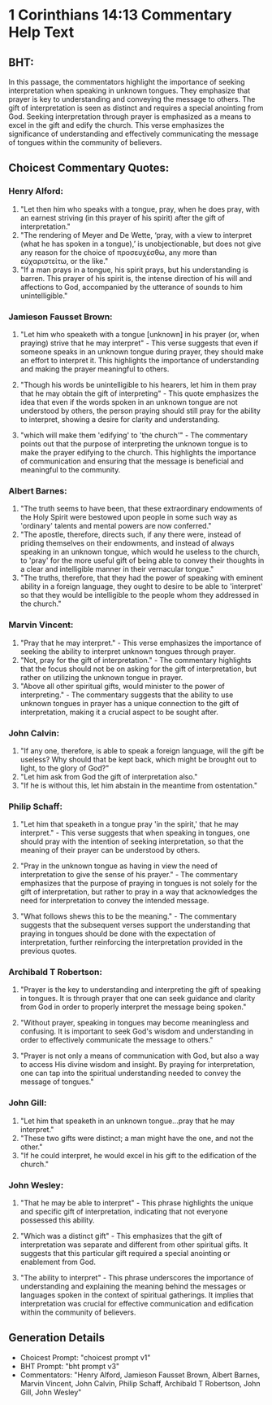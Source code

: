 # 1 Corinthians 14:13 Commentary Help Text

## BHT:
In this passage, the commentators highlight the importance of seeking interpretation when speaking in unknown tongues. They emphasize that prayer is key to understanding and conveying the message to others. The gift of interpretation is seen as distinct and requires a special anointing from God. Seeking interpretation through prayer is emphasized as a means to excel in the gift and edify the church. This verse emphasizes the significance of understanding and effectively communicating the message of tongues within the community of believers.

## Choicest Commentary Quotes:
### Henry Alford:
1. "Let then him who speaks with a tongue, pray, when he does pray, with an earnest striving (in this prayer of his spirit) after the gift of interpretation."
2. "The rendering of Meyer and De Wette, ‘pray, with a view to interpret (what he has spoken in a tongue),’ is unobjectionable, but does not give any reason for the choice of προσευχέσθω, any more than εὐχαριστείτω, or the like."
3. "If a man prays in a tongue, his spirit prays, but his understanding is barren. This prayer of his spirit is, the intense direction of his will and affections to God, accompanied by the utterance of sounds to him unintelligible."

### Jamieson Fausset Brown:
1. "Let him who speaketh with a tongue [unknown] in his prayer (or, when praying) strive that he may interpret" - This verse suggests that even if someone speaks in an unknown tongue during prayer, they should make an effort to interpret it. This highlights the importance of understanding and making the prayer meaningful to others.

2. "Though his words be unintelligible to his hearers, let him in them pray that he may obtain the gift of interpreting" - This quote emphasizes the idea that even if the words spoken in an unknown tongue are not understood by others, the person praying should still pray for the ability to interpret, showing a desire for clarity and understanding.

3. "which will make them 'edifying' to 'the church'" - The commentary points out that the purpose of interpreting the unknown tongue is to make the prayer edifying to the church. This highlights the importance of communication and ensuring that the message is beneficial and meaningful to the community.

### Albert Barnes:
1. "The truth seems to have been, that these extraordinary endowments of the Holy Spirit were bestowed upon people in some such way as 'ordinary' talents and mental powers are now conferred."
2. "The apostle, therefore, directs such, if any there were, instead of priding themselves on their endowments, and instead of always speaking in an unknown tongue, which would he useless to the church, to 'pray' for the more useful gift of being able to convey their thoughts in a clear and intelligible manner in their vernacular tongue."
3. "The truths, therefore, that they had the power of speaking with eminent ability in a foreign language, they ought to desire to be able to 'interpret' so that they would be intelligible to the people whom they addressed in the church."

### Marvin Vincent:
1. "Pray that he may interpret." - This verse emphasizes the importance of seeking the ability to interpret unknown tongues through prayer.
2. "Not, pray for the gift of interpretation." - The commentary highlights that the focus should not be on asking for the gift of interpretation, but rather on utilizing the unknown tongue in prayer.
3. "Above all other spiritual gifts, would minister to the power of interpreting." - The commentary suggests that the ability to use unknown tongues in prayer has a unique connection to the gift of interpretation, making it a crucial aspect to be sought after.

### John Calvin:
1. "If any one, therefore, is able to speak a foreign language, will the gift be useless? Why should that be kept back, which might be brought out to light, to the glory of God?"
2. "Let him ask from God the gift of interpretation also."
3. "If he is without this, let him abstain in the meantime from ostentation."

### Philip Schaff:
1. "Let him that speaketh in a tongue pray 'in the spirit,' that he may interpret." - This verse suggests that when speaking in tongues, one should pray with the intention of seeking interpretation, so that the meaning of their prayer can be understood by others.

2. "Pray in the unknown tongue as having in view the need of interpretation to give the sense of his prayer." - The commentary emphasizes that the purpose of praying in tongues is not solely for the gift of interpretation, but rather to pray in a way that acknowledges the need for interpretation to convey the intended message.

3. "What follows shews this to be the meaning." - The commentary suggests that the subsequent verses support the understanding that praying in tongues should be done with the expectation of interpretation, further reinforcing the interpretation provided in the previous quotes.

### Archibald T Robertson:
1. "Prayer is the key to understanding and interpreting the gift of speaking in tongues. It is through prayer that one can seek guidance and clarity from God in order to properly interpret the message being spoken." 

2. "Without prayer, speaking in tongues may become meaningless and confusing. It is important to seek God's wisdom and understanding in order to effectively communicate the message to others." 

3. "Prayer is not only a means of communication with God, but also a way to access His divine wisdom and insight. By praying for interpretation, one can tap into the spiritual understanding needed to convey the message of tongues."

### John Gill:
1. "Let him that speaketh in an unknown tongue...pray that he may interpret." 
2. "These two gifts were distinct; a man might have the one, and not the other."
3. "If he could interpret, he would excel in his gift to the edification of the church."

### John Wesley:
1. "That he may be able to interpret" - This phrase highlights the unique and specific gift of interpretation, indicating that not everyone possessed this ability. 

2. "Which was a distinct gift" - This emphasizes that the gift of interpretation was separate and different from other spiritual gifts. It suggests that this particular gift required a special anointing or enablement from God. 

3. "The ability to interpret" - This phrase underscores the importance of understanding and explaining the meaning behind the messages or languages spoken in the context of spiritual gatherings. It implies that interpretation was crucial for effective communication and edification within the community of believers.


## Generation Details
- Choicest Prompt: "choicest prompt v1"
- BHT Prompt: "bht prompt v3"
- Commentators: "Henry Alford, Jamieson Fausset Brown, Albert Barnes, Marvin Vincent, John Calvin, Philip Schaff, Archibald T Robertson, John Gill, John Wesley"
